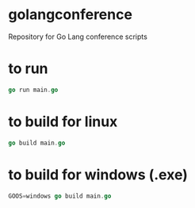 # golangconference
Repository for Go Lang conference scripts

# to run
```go
go run main.go
```

# to build for linux
```go
go build main.go
```

# to build for windows (.exe)
```go 
GOOS=windows go build main.go
```